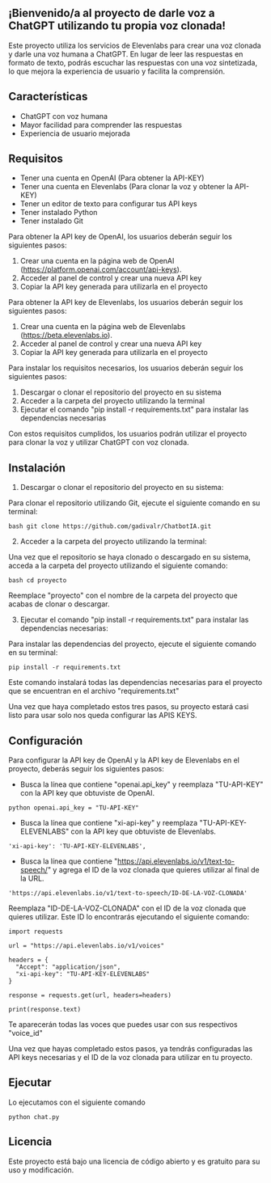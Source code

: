 
## ¡Bienvenido/a al proyecto de darle voz a ChatGPT utilizando tu propia voz clonada!

Este proyecto utiliza los servicios de Elevenlabs para crear una voz clonada y darle una voz humana a ChatGPT. En lugar de leer las respuestas en formato de texto, podrás escuchar las respuestas con una voz sintetizada, lo que mejora la experiencia de usuario y facilita la comprensión.


## Características

- ChatGPT con voz humana
- Mayor facilidad para comprender las respuestas
- Experiencia de usuario mejorada

## Requisitos
- Tener una cuenta en OpenAI (Para obtener la API-KEY)
- Tener una cuenta en Elevenlabs (Para clonar la voz y obtener la API-KEY)
- Tener un editor de texto para configurar tus API keys
- Tener instalado Python
- Tener instalado Git

Para obtener la API key de OpenAI, los usuarios deberán seguir los siguientes pasos:

1. Crear una cuenta en la página web de OpenAI (https://platform.openai.com/account/api-keys).
2. Acceder al panel de control y crear una nueva API key
3. Copiar la API key generada para utilizarla en el proyecto

Para obtener la API key de Elevenlabs, los usuarios deberán seguir los siguientes pasos:

1. Crear una cuenta en la página web de Elevenlabs (https://beta.elevenlabs.io).
2. Acceder al panel de control y crear una nueva API key
3. Copiar la API key generada para utilizarla en el proyecto

Para instalar los requisitos necesarios, los usuarios deberán seguir los siguientes pasos:

1. Descargar o clonar el repositorio del proyecto en su sistema
2. Acceder a la carpeta del proyecto utilizando la terminal
3. Ejecutar el comando "pip install -r requirements.txt" para instalar las dependencias necesarias

Con estos requisitos cumplidos, los usuarios podrán utilizar el proyecto para clonar la voz y utilizar ChatGPT con voz clonada.

## Instalación


1. Descargar o clonar el repositorio del proyecto en su sistema:

Para clonar el repositorio utilizando Git, ejecute el siguiente comando en su terminal:

`` bash
git clone https://github.com/gadivalr/ChatbotIA.git
``


2. Acceder a la carpeta del proyecto utilizando la terminal:

Una vez que el repositorio se haya clonado o descargado en su sistema, acceda a la carpeta del proyecto utilizando el siguiente comando:

``bash
cd proyecto
``

Reemplace "proyecto" con el nombre de la carpeta del proyecto que acabas de clonar o descargar.

3. Ejecutar el comando "pip install -r requirements.txt" para instalar las dependencias necesarias:

Para instalar las dependencias del proyecto, ejecute el siguiente comando en su terminal:

```
pip install -r requirements.txt
```

Este comando instalará todas las dependencias necesarias para el proyecto que se encuentran en el archivo "requirements.txt"

Una vez que haya completado estos tres pasos, su proyecto estará casi listo para usar solo nos queda configurar las APIS KEYS.

## Configuración
Para configurar la API key de OpenAI y la API key de Elevenlabs en el proyecto, deberás seguir los siguientes pasos:


- Busca la línea que contiene "openai.api_key" y reemplaza "TU-API-KEY" con la API key que obtuviste de OpenAI.

``python
openai.api_key = "TU-API-KEY"
``

- Busca la línea que contiene "xi-api-key" y reemplaza "TU-API-KEY-ELEVENLABS" con la API key que obtuviste de Elevenlabs.

```
'xi-api-key': 'TU-API-KEY-ELEVENLABS',
```

- Busca la línea que contiene "https://api.elevenlabs.io/v1/text-to-speech/" y agrega el ID de la voz clonada que quieres utilizar al final de la URL.

```
'https://api.elevenlabs.io/v1/text-to-speech/ID-DE-LA-VOZ-CLONADA'
```

Reemplaza "ID-DE-LA-VOZ-CLONADA" con el ID de la voz clonada que quieres utilizar. Este ID lo encontrarás ejecutando el siguiente comando:

```
import requests

url = "https://api.elevenlabs.io/v1/voices"

headers = {
  "Accept": "application/json",
  "xi-api-key": "TU-API-KEY-ELEVENLABS"
}

response = requests.get(url, headers=headers)

print(response.text)
```
Te aparecerán todas las voces que puedes usar con sus respectivos "voice_id"

Una vez que hayas completado estos pasos, ya tendrás configuradas las API keys necesarias y el ID de la voz clonada para utilizar en tu proyecto.
## Ejecutar 
Lo ejecutamos con el siguiente comando
```
python chat.py
```


## Licencia

Este proyecto está bajo una licencia de código abierto y es gratuito para su uso y modificación.
